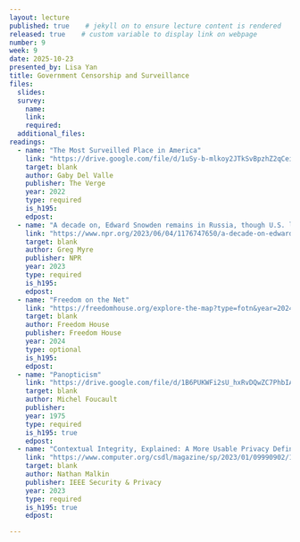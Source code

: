 ```yaml
---
layout: lecture
published: true    # jekyll on to ensure lecture content is rendered
released: true    # custom variable to display link on webpage
number: 9
week: 9
date: 2025-10-23
presented_by: Lisa Yan
title: Government Censorship and Surveillance
files:
  slides: 
  survey:
    name:
    link:
    required:
  additional_files:
readings: 
  - name: "The Most Surveilled Place in America"
    link: "https://drive.google.com/file/d/1uSy-b-mlkoy2JTkSvBpzhZ2qCeiaD-PF/view?usp=drive_link"
    target: blank
    author: Gaby Del Valle
    publisher: The Verge
    year: 2022
    type: required
    is_h195: 
    edpost:
  - name: "A decade on, Edward Snowden remains in Russia, though U.S. laws have changed"
    link: "https://www.npr.org/2023/06/04/1176747650/a-decade-on-edward-snowden-remains-in-russia-though-u-s-laws-have-changed"
    target: blank
    author: Greg Myre
    publisher: NPR
    year: 2023
    type: required
    is_h195: 
    edpost:
  - name: "Freedom on the Net"
    link: "https://freedomhouse.org/explore-the-map?type=fotn&year=2024"
    target: blank
    author: Freedom House
    publisher: Freedom House
    year: 2024
    type: optional
    is_h195: 
    edpost:
  - name: "Panopticism"
    link: "https://drive.google.com/file/d/1B6PUKWFi2sU_hxRvDQwZC7PhbIAtjT81/view?usp=sharing"
    target: blank
    author: Michel Foucault
    publisher:
    year: 1975
    type: required
    is_h195: true
    edpost:
  - name: "Contextual Integrity, Explained: A More Usable Privacy Definition"
    link: "https://www.computer.org/csdl/magazine/sp/2023/01/09990902/1J9z9wIXRao"
    target: blank
    author: Nathan Malkin
    publisher: IEEE Security & Privacy
    year: 2023
    type: required
    is_h195: true
    edpost:

---
```

